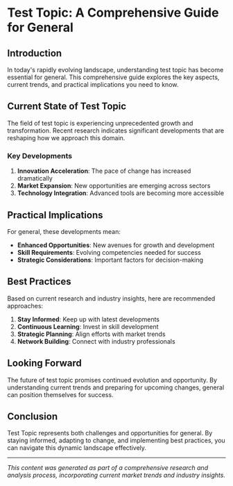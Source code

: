 
# Test Topic: A Comprehensive Guide for General

## Introduction

In today's rapidly evolving landscape, understanding test topic has become essential for general. This comprehensive guide explores the key aspects, current trends, and practical implications you need to know.

## Current State of Test Topic

The field of test topic is experiencing unprecedented growth and transformation. Recent research indicates significant developments that are reshaping how we approach this domain.

### Key Developments

1. **Innovation Acceleration**: The pace of change has increased dramatically
2. **Market Expansion**: New opportunities are emerging across sectors
3. **Technology Integration**: Advanced tools are becoming more accessible

## Practical Implications

For general, these developments mean:

- **Enhanced Opportunities**: New avenues for growth and development
- **Skill Requirements**: Evolving competencies needed for success
- **Strategic Considerations**: Important factors for decision-making

## Best Practices

Based on current research and industry insights, here are recommended approaches:

1. **Stay Informed**: Keep up with latest developments
2. **Continuous Learning**: Invest in skill development
3. **Strategic Planning**: Align efforts with market trends
4. **Network Building**: Connect with industry professionals

## Looking Forward

The future of test topic promises continued evolution and opportunity. By understanding current trends and preparing for upcoming changes, general can position themselves for success.

## Conclusion

Test Topic represents both challenges and opportunities for general. By staying informed, adapting to change, and implementing best practices, you can navigate this dynamic landscape effectively.

---

*This content was generated as part of a comprehensive research and analysis process, incorporating current market trends and industry insights.*
